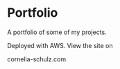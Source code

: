 # Portfolio

A portfolio of some of my projects.

Deployed with AWS. View the site on

cornelia-schulz.com
